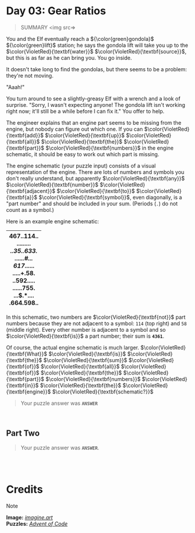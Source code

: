 # Day 03: Gear Ratios
> SUMMARY
<img src=>

You and the Elf eventually reach a ${\color{green}gondola}$ ${\color{green}lift}$ station; he says the gondola lift will take you up to the $\color{VioletRed}{\textbf{water}}$ $\color{VioletRed}{\textbf{source}}$, but this is as far as he can bring you. You go inside.

It doesn't take long to find the gondolas, but there seems to be a problem: they're not moving.

"Aaah!"

You turn around to see a slightly-greasy Elf with a wrench and a look of surprise. "Sorry, I wasn't expecting anyone! The gondola lift isn't working right now; it'll still be a while before I can fix it." You offer to help.

The engineer explains that an engine part seems to be missing from the engine, but nobody can figure out which one. If you can $\color{VioletRed}{\textbf{add}}$ $\color{VioletRed}{\textbf{up}}$ $\color{VioletRed}{\textbf{all}}$ $\color{VioletRed}{\textbf{the}}$ $\color{VioletRed}{\textbf{part}}$ $\color{VioletRed}{\textbf{numbers}}$ in the engine schematic, it should be easy to work out which part is missing.

The engine schematic (your puzzle input) consists of a visual representation of the engine. There are lots of numbers and symbols you don't really understand, but apparently $\color{VioletRed}{\textbf{any}}$ $\color{VioletRed}{\textbf{number}}$ $\color{VioletRed}{\textbf{adjacent}}$ $\color{VioletRed}{\textbf{to}}$ $\color{VioletRed}{\textbf{a}}$ $\color{VioletRed}{\textbf{symbol}}$, even diagonally, is a "part number" and should be included in your sum. (Periods (`.`) do not count as a symbol.)

Here is an example engine schematic:

| 467..114..<br>...*......<br>..35..633.<br>......#...<br>617*......<br>.....+.58.<br>..592.....<br>......755.<br>...$.*....<br>.664.598.. |
| --- |

In this schematic, two numbers are $\color{VioletRed}{\textbf{not}}$ part numbers because they are not adjacent to a symbol: `114` (top right) and `58` (middle right). Every other number is adjacent to a symbol and so $\color{VioletRed}{\textbf{is}}$ a part number; their sum is **`4361`**.

Of course, the actual engine schematic is much larger. $\color{VioletRed}{\textbf{What}}$ $\color{VioletRed}{\textbf{is}}$ $\color{VioletRed}{\textbf{the}}$ $\color{VioletRed}{\textbf{sum}}$ $\color{VioletRed}{\textbf{of}}$ $\color{VioletRed}{\textbf{all}}$ $\color{VioletRed}{\textbf{of}}$ $\color{VioletRed}{\textbf{the}}$ $\color{VioletRed}{\textbf{part}}$ $\color{VioletRed}{\textbf{numbers}}$ $\color{VioletRed}{\textbf{in}}$ $\color{VioletRed}{\textbf{the}}$ $\color{VioletRed}{\textbf{engine}}$ $\color{VioletRed}{\textbf{schematic?}}$

> Your puzzle answer was **`ANSWER`**

<br>

##  Part Two



> Your puzzle answer was **`ANSWER`**.

<br>
<br>

# Credits

> [!NOTE]  
> **Image:** [_imagine.art_](https://www.imagine.art/)<br>
> **Puzzles:** [_Advent of Code_](https://adventofcode.com/)





